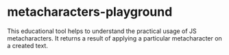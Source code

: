 # metacharacters-playground
This educational tool helps to understand the practical usage of JS metacharacters. It returns a result of applying a particular metacharacter on a created text.  
